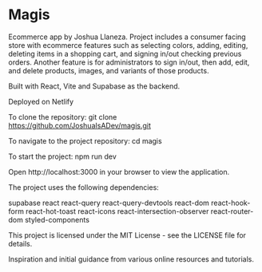 # Magis

Ecommerce app by Joshua Llaneza. Project includes a consumer facing store with ecommerce features such as selecting colors, adding, editing, deleting items in a shopping cart, and signing in/out checking previous orders. Another feature is for administrators to sign in/out, then add, edit, and delete products, images, and variants of those products.

Built with React, Vite and Supabase as the backend.

Deployed on Netlify

To clone the repository:
git clone https://github.com/JoshuaIsADev/magis.git

To navigate to the project repository:
cd magis

To start the project:
npm run dev

Open http://localhost:3000 in your browser to view the application.

The project uses the following dependencies:

supabase
react
react-query
react-query-devtools
react-dom
react-hook-form
react-hot-toast
react-icons
react-intersection-observer
react-router-dom
styled-components

This project is licensed under the MIT License - see the LICENSE file for details.

Inspiration and initial guidance from various online resources and tutorials.

